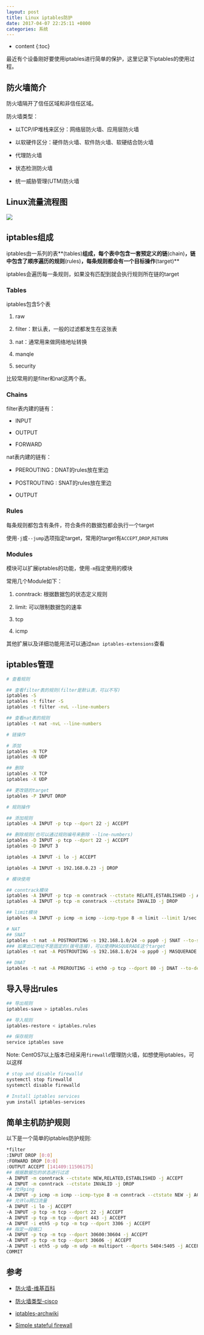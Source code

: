 ```yaml
---
layout: post
title: Linux iptables防护
date: 2017-04-07 22:25:11 +0800
categories: 系统
---
```


* content
{:toc}

最近有个设备刚好要使用iptables进行简单的保护，这里记录下iptables的使用过程。




## 防火墙简介

防火墙隔开了信任区域和非信任区域。

防火墙类型：

- 以TCP/IP堆栈来区分：网络层防火墙、应用层防火墙

- 以软硬件区分：硬件防火墙、软件防火墙、软硬结合防火墙

- 代理防火墙

- 状态检测防火墙

- 统一威胁管理(UTM)防火墙

## Linux流量流程图

![](http://ww1.sinaimg.cn/mw690/9bbe7ebdgy1fdosrs5dhkj20hz0ukwiw)

## iptables组成

iptables由一系列的表**(tables)**组成，每个表中包含一套预定义的链**(chain)**，链中包含了顺序遍历的规则**(rules)**，每条规则都会有一个目标操作**(target)**

iptables会遍历每一条规则，如果没有匹配到就会执行规则所在链的target

### Tables

iptables包含5个表

1. raw

2. filter：默认表，一般的过滤都发生在这张表

3. nat：通常用来做网络地址转换

4. manqle

5. security

比较常用的是filter和nat这两个表。

### Chains

filter表内建的链有：

- INPUT

- OUTPUT

- FORWARD

nat表内建的链有：

- PREROUTING：DNAT的rules放在里边

- POSTROUTING : SNAT的rules放在里边

- OUTPUT

### Rules

每条规则都包含有条件，符合条件的数据包都会执行一个target

使用`-j`或`--jump`选项指定target，常用的target有`ACCEPT`,`DROP`,`RETURN`

### Modules

模块可以扩展iptables的功能，使用`-m`指定使用的模块

常用几个Module如下：

1. conntrack: 根据数据包的状态定义规则

2. limit: 可以限制数据包的速率

3. tcp

4. icmp

其他扩展以及详细功能用法可以通过`man iptables-extensions`查看

## iptables管理

```bash
# 查看规则

## 查看filter表的规则(filter是默认表，可以不写)
iptables -S
iptables -t filter -S
iptables -t filter -nvL --line-numbers

## 查看nat表的规则
iptables -t nat -nvL --line-numbers

# 链操作

# 添加
iptables -N TCP
iptables -N UDP

## 删除
iptables -X TCP
iptables -X UDP

## 更改链的target
iptables -P INPUT DROP

# 规则操作

## 添加规则
iptables -A INPUT -p tcp --dport 22 -j ACCEPT

## 删除规则(也可以通过规则编号来删除 --line-numbers)
iptables -D INPUT -p tcp --dport 22 -j ACCEPT
iptables -D INPUT 3

iptables -A INPUT -i lo -j ACCEPT

iptables -A INPUT -s 192.168.0.23 -j DROP

# 模块使用

## conntrack模块
iptables -A INPUT -p tcp -m conntrack --ctstate RELATE,ESTABLISHED -j ACCEPT
iptables -A INPUT -p tcp -m conntrack --ctstate INVALID -j DROP

## limit模块
iptables -A INPUT -p icmp -m icmp --icmp-type 8 -m limit --limit 1/sec -j ACCEPT

# NAT
## SNAT
iptables -t nat -A POSTROUTING -s 192.168.1.0/24 -o ppp0 -j SNAT --to-source 32.12.34.56
### 如果出口地址不是固定的(拨号连接)，可以使用MASQUERADE这个target
iptables -t nat -A POSTROUTING -s 192.168.1.0/24 -o ppp0 -j MASQUERADE

## DNAT
iptables -t nat -A PREROUTING -i eth0 -p tcp --dport 80 -j DNAT --to-destination 192.168.1.2:80
```

## 导入导出rules

```bash
## 导出规则
iptables-save > iptables.rules

## 导入规则
iptables-restore < iptables.rules

## 保存规则
service iptables save
```

Note: CentOS7以上版本已经采用`firewalld`管理防火墙，如想使用iptables，可以这样

```bash
# stop and disable firewalld
systemctl stop firewalld
systemctl disable firewalld

# Install iptables services
yum install iptables-services
```

## 简单主机防护规则

以下是一个简单的iptables防护规则:

```bash
*filter
:INPUT DROP [0:0]
:FORWARD DROP [0:0]
:OUTPUT ACCEPT [141409:11506175]
## 根据数据包的状态进行过滤
-A INPUT -m conntrack --ctstate NEW,RELATED,ESTABLISHED -j ACCEPT
-A INPUT -m conntrack --ctstate INVALID -j DROP
## 允许ping
-A INPUT -p icmp -m icmp --icmp-type 8 -m conntrack --ctstate NEW -j ACCEPT
## 允许lo网口流量
-A INPUT -i lo -j ACCEPT
-A INPUT -p tcp -m tcp --dport 22 -j ACCEPT
-A INPUT -p tcp -m tcp --dport 443 -j ACCEPT
-A INPUT -i eth5 -p tcp -m tcp --dport 3306 -j ACCEPT
## 指定一段端口
-A INPUT -p tcp -m tcp --dport 30600:30604 -j ACCEPT
-A INPUT -p tcp -m tcp --dport 30606 -j ACCEPT
-A INPUT -i eth5 -p udp -m udp -m multiport --dports 5404:5405 -j ACCEPT
COMMIT
```

## 参考

- [防火墙-维基百科](https://zh.wikipedia.org/wiki/%E9%98%B2%E7%81%AB%E5%A2%99)

- [防火墙类型-cisco](http://www.cisco.com/c/zh_cn/products/security/firewalls/what-is-a-firewall.html)

- [iptables-archwiki](https://wiki.archlinux.org/index.php/Iptables)

- [Simple stateful firewall](https://wiki.archlinux.org/index.php/Simple_stateful_firewall)